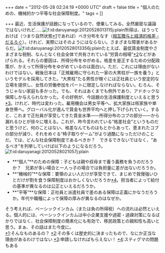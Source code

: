 
+++
date = "2012-05-28 02:24:19 +0000 UTC"
draft = false
title = "個人のための、機械的かつ平等な社会保障制度。"
tags = []

+++
最近、生活保護が話題になっているので、便乗してみる。全然厳密な議論ではないけれど……<img src="http://cdn-ak.f.st-hatena.com/images/fotolife/d/daruyanagi/20120528/20120528013115.jpg" alt="f:id:daruyanagi:20120528013115j:plain" title="f:id:daruyanagi:20120528013115j:plain" class="hatena-fotolife"/>所得は、ほうっておけば（つまり自然状態<a href="#f1" name="fn1" title="そんなものあるの？">*1</a>であれば）べき分布をなす（<a href="http://daruyanagi.hatenablog.com/entry/2012/04/24/052658">相互贈与と経済的格差 - だるろぐ</a>）。けれど、実際にはそのようにはならない。さまざまな障害があるからだ。<img src="http://cdn-ak.f.st-hatena.com/images/fotolife/d/daruyanagi/20120528/20120528013356.jpg" alt="f:id:daruyanagi:20120528013356j:plain" title="f:id:daruyanagi:20120528013356j:plain" class="hatena-fotolife"/>たとえば、最低賃金制度やさまざまな税制、なんとなく社会全体で共有されている“労賃の相場”<a href="#f2" name="fn2" title="その多くは歴史的に決まったもので、なにか正当な理由があるわけではない">*2</a>などがあげられる。それらの要因は、所得分布をゆがめる。格差を是正するための分配政策が、かえって所得分布をゆがめているのは面白い。ただ、これには理由がないわけではない。戦後日本は「正規雇用に守られた一家の大黒柱が一族を養う」というモデルを採用してきた。“大黒柱”たる男性が稼ぐには正社員という安定的な立場を提供し、女性の労働参加をパートに限定しなければならない。むろん、そうじゃない家庭も多かった。でも、それはあくまでも例外であり、アドホックな保障しか与えられなかった。その好例が、今話題の生活保護制度といえると思う<a href="#f3" name="fn3" title="申請しなければもらえない！">*3</a>。けれど、時代は変わった。雇用機会は男女平等へ、拡大家族は核家族や単身世帯へ。グローバル化が進んで賃金も世界平均へと押し下げられていく。すると、これまで正社員が享受してきた賃金水準――所得分布のコブの部分――から漏れるひとが徐々に増える。これが、昨今言われている“格差社会”というものだと思うけど、何のことはない、格差なんてものはもとからあって、恵まれたコブの部分が減り、それをめぐる“椅子取りゲーム”がより過酷になっただけのことだ。では、どんな社会保障制度であるべきか？　できるできないではなく、“あるべき”を列挙していけば以下のようになるだろう。<img src="http://cdn-ak.f.st-hatena.com/images/fotolife/d/daruyanagi/20120528/20120528021057.jpg" alt="f:id:daruyanagi:20120528021057j:plain" title="f:id:daruyanagi:20120528021057j:plain" class="hatena-fotolife"/>

<ul>
<li>**“個人”**のための保障：子どもは親や叔母まで養う義務を負うのだろうか？　兄弟が多い場合と一人っ子の場合では負担量に差が出ないだろうか。</li>
<li>**“機械的”**な保障：要領のよい人だけが享受できて、まじめで我慢強いひとだけが割を食う保障制度はおかしくないだろうか<a href="#f4" name="fn4" title="スティグマの問題もある">*4</a>。担当者によって給付の基準が異なるのは公正といえるだろうか。</li>
<li>**“平等”**な保障：正社員と派遣社員で差のある保障は正義にかなうだろうか。年代や職種によって保障の厚みが異なるのはなぜか。</li>
</ul>そう考えれば、ベーシックインカム（または負の所得税）への流れは必然といえる。個人的には、ベーシックインカムは中小企業支援や過密・過疎対策になるばかりではなく、社会保障制度の簡素化にも有効で、移民政策との親和性も高いと思う。まぁ、その話はまた今度に。
<div class="footnote">
<a href="#fn1" name="f1" class="footnote-number">*1</a><span class="footnote-delimiter">:</span><span class="footnote-text">そんなものあるの？</span>
<a href="#fn2" name="f2" class="footnote-number">*2</a><span class="footnote-delimiter">:</span><span class="footnote-text">その多くは歴史的に決まったもので、なにか正当な理由があるわけではない</span>
<a href="#fn3" name="f3" class="footnote-number">*3</a><span class="footnote-delimiter">:</span><span class="footnote-text">申請しなければもらえない！</span>
<a href="#fn4" name="f4" class="footnote-number">*4</a><span class="footnote-delimiter">:</span><span class="footnote-text">スティグマの問題もある</span>
</div>

